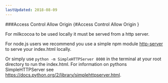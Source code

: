 ```yaml
---
lastUpdated: 2018-08-09
---
```


###Access Control Allow Origin  {#Access Control Allow Origin }

For milkcocoa to be used locally it must be 
served from a http server. 

For node.js users we recommend you use a simple npm module [http-server](https://www.npmjs.com/package/http-server) to serve your index.html locally. 

Or simply use 
`python -m SimpleHTTPServer 8000` in the terminal at your root directory to run the index.html.
For information on pythons SimpleHTTPServer see 
https://docs.python.org/2/library/simplehttpserver.html. 
